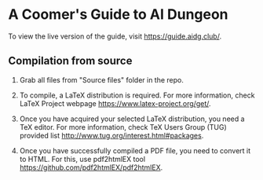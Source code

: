 # A Coomer's Guide to AI Dungeon

To view the live version of the guide, visit https://guide.aidg.club/.

## Compilation from source

1. Grab all files from "Source files" folder in the repo.

2. To compile, a LaTeX distribution is required. For more information, check LaTeX Project webpage https://www.latex-project.org/get/.

3. Once you have acquired your selected LaTeX distribution, you need a TeX editor. For more information, check TeX Users Group (TUG) provided list http://www.tug.org/interest.html#packages.

4. Once you have successfully compiled a PDF file, you need to convert it to HTML. For this, use pdf2htmlEX tool https://github.com/pdf2htmlEX/pdf2htmlEX.
